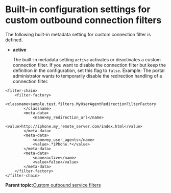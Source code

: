 # Built-in configuration settings for custom outbound connection filters

The following built-in metadata setting for custom connection filter is defined.

-   **active**

    The built-in metadata setting `active` activates or deactivates a custom connection filter. If you want to disable the connection filter but keep the definition in the configuration, set this flag to `false`. Example: The portal administrator wants to temporarily disable the redirection handling of a connection filter.


```
<filter-chain>
    <filter-factory>                          
        <classname>sample.test.filters.MyUserAgentRedirectionFilterFactory
        </classname>
        <meta-data>
            <name>my_redirection_url</name>
            <value>http://iphone.my_remote_server.com/index.html</value>
        </meta-data>
        <meta-data>
            <name>my_user_agents</name>
            <value>.*iPhone.*</value>
        </meta-data>
        <meta-data>
            <name>active</name>
            <value>false</value>
        </meta-data>
    </filter-factory>
</filter-chain>
```

**Parent topic:**[Custom outbound service filters](../dev-portlet/outbhttp_cust_srvc_filtrs.md)


